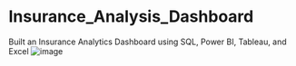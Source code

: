 # Insurance_Analysis_Dashboard
Built an Insurance Analytics Dashboard using SQL, Power BI, Tableau, and Excel
![image](https://github.com/user-attachments/assets/a5502002-c402-4774-a509-747bf7667c8f)
